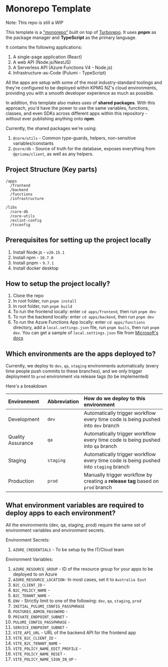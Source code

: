 # Monorepo Template

Note: This repo is still a WIP

This template is a ["monorepo"](https://monorepo.tools/) built on top of [Turborepo](https://turbo.build/). It uses **pnpm** as the package manager and **TypeScript** as the primary language.

It contains the following applications:

1. A single-page application (React)
2. A web API (Node.js/NestJS)
3. A Serverless API (Azure Functions V4 - Node.js)
4. Infrastructure-as-Code (Pulumi - TypeScript)

All the apps are setup with some of the most industry-standard toolings and they're configured to be deployed within KPMG NZ's cloud environments, providing you with a smooth developer experience as much as possible.

In addition, this template also makes uses of **shared packages**. With this approach, you'd have the power to use the same variables, functions, classes, and even SDKs across different apps within this repository - without ever publishing anything onto **npm**.

Currently, the shared packages we're using:

1. `@core/utils` - Common type-guards, helpers, non-sensitive variables/constants
2. `@core/db` - Source of truth for the database, exposes everything from `@prisma/client`, as well as any helpers.

## Project Structure (Key parts)

```
/apps
  /frontend
  /backend
  /functions
  /infrastructure

/libs
  /core-db
  /core-utils
  /eslint-config
  /tsconfig
```

## Prerequisites for setting up the project locally

1. Install Node.js - `v20.15.1`
2. Install npm - `10.7.0`
3. Install pnpm - `9.7.1`
4. Install docker desktop

## How to setup the project locally?

1. Clone the repo
2. In root folder, run `pnpm install`
3. In root folder, run `pnpm build`
4. To run the frontend locally: enter `cd apps/frontend`, then run `pnpm dev`
5. To run the backend locally: enter `cd apps/backend`, then run `pnpm dev`
6. To run the Azure Functions App locally: enter `cd apps/functions` directory, add a `local.settings.json` file, run `pnpm buils`, then run `pnpm dev`. You can get a sample of `local.settings.json` file from [Microsoft's docs](https://learn.microsoft.com/en-us/azure/azure-functions/functions-develop-local#local-settings-file)

## Which environments are the apps deployed to?

Currently, we deploy to `dev`, `qa`, `staging` environments automatically (every time people push commits to these branches), and we only trigger deployment to `prod` environment via release tags (to be implemented)

Here's a breakdown

| Environment       | Abbreviation | How do we deploy to this environment                                                 |
| :---------------- | :----------- | :----------------------------------------------------------------------------------- |
| Development       | `dev`        | Automatically trigger workflow every time code is being pushed into `dev` branch     |
| Quality Assurance | `qa`         | Automatically trigger workflow every time code is being pushed into `qa` branch      |
| Staging           | `staging`    | Automatically trigger workflow every time code is being pushed into `staging` branch |
| Production        | `prod`       | Manually trigger workflow by creating a **release tag** based on `prod` branch       |

## What environment variables are required to deploy apps to each environment?

All the environments (dev, qa, staging, prod) require the same set of environment variables and environment secrets.

Environment Secrets:

1. `AZURE_CREDENTIALS` - To be setup by the IT/Cloud team

Environment Variables:

1. `AZURE_RESOURCE_GROUP` - ID of the resource group for your apps to be deployed to on Azure
2. `AZURE_RESOURCE_LOCATION`- In most cases, set it to `Australia East`
3. `B2C_CLIENT_ID` -
4. `B2C_POLICY_NAME` -
5. `B2C_TENANT_NAME` -
6. `ENV` - Strictly limit to one of the following: `dev`, `qa`, `staging`, `prod`
7. `INITIAL_PULUMI_CONFIG_PASSPHRASE`
8. `POSTGRES_ADMIN_PASSWORD` -
9. `PRIVATE_ENDPOINT_SUBNET` -
10. `PULUMI_CONFIG_PASSPHRASE` -
11. `SERVICE_ENDPOINT_SUBNET` -
12. `VITE_API_URL` - URL of the backend API for the frontend app
13. `VITE_B2C_CLIENT_ID` -
14. `VITE_B2C_TENANT_NAME` -
15. `VITE_POLICY_NAME_EDIT_PROFILE` -
16. `VITE_POLICY_NAME_RESET` -
17. `VITE_POLICY_NAME_SIGN_IN_UP` -
